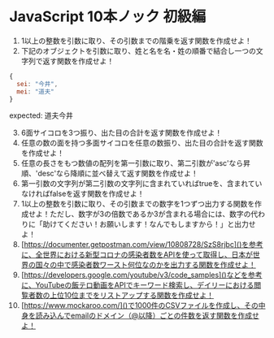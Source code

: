# JavaScript 10本ノック 初級編

1. 1以上の整数を引数に取り、その引数までの階乗を返す関数を作成せよ！
1. 下記のオブジェクトを引数に取り、姓と名を名・姓の順番で結合し一つの文字列で返す関数を作成せよ！
  ```JavaScript
  {
    sei: "今井",
    mei: "道夫"
  }
  ```
  expected: 道夫今井

3. 6面サイコロを3つ振り、出た目の合計を返す関数を作成せよ！
1. 任意の数の面を持つ多面サイコロを任意の数振り、出た目の合計を返す関数を作成せよ！
1. 任意の長さをもつ数値の配列を第一引数に取り、第二引数が'asc'なら昇順、'desc'なら降順に並べ替えて返す関数を作成せよ！
1. 第一引数の文字列が第二引数の文字列に含まれていればtrueを、含まれていなければfalseを返す関数を作成せよ！
1. 1以上の整数を引数に取り、その引数までの数字を1つずつ出力する関数を作成せよ！ただし、数字が3の倍数であるか3が含まれる場合には、数字の代わりに「助けてください！お願いします！なんでもしますから！」と出力せよ！
1. [https://documenter.getpostman.com/view/10808728/SzS8rjbc]()を参考に、全世界における新型コロナの感染者数をAPIを使って取得し、日本が世界の国々の中で感染者数ワースト何位なのかを出力する関数を作成せよ！
1. [https://developers.google.com/youtube/v3/code_samples]()などを参考に、YouTubeの飯テロ動画をAPIでキーワード検索し、デイリーにおける閲覧者数の上位10位までをリストアップする関数を作成せよ！
1. [https://www.mockaroo.com/]()で1000件のCSVファイルを作成し、その中身を読み込んでemailのドメイン（@以降）ごとの件数を返す関数を作成せよ！